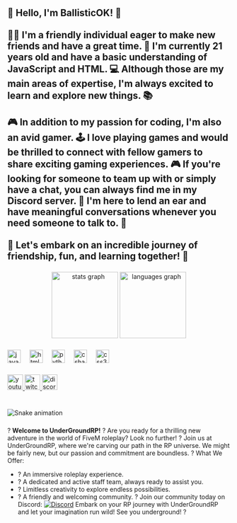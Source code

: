 <h2 align="left">👋 Hello, I'm BallisticOK! 🌟<br><br>🙋‍♂️ I'm a friendly individual eager to make new friends and have a great time. 🎉 I'm currently 21 years old and have a basic understanding of JavaScript and HTML. 💻 Although those are my main areas of expertise, I'm always excited to learn and explore new things. 📚<br><br>🎮 In addition to my passion for coding, I'm also an avid gamer. 🕹️ I love playing games and would be thrilled to connect with fellow gamers to share exciting gaming experiences. 🎮 If you're looking for someone to team up with or simply have a chat, you can always find me in my Discord server. 💬 I'm here to lend an ear and have meaningful conversations whenever you need someone to talk to. 🤝<br><br>🌟 Let's embark on an incredible journey of friendship, fun, and learning together! 🚀</h2>

###

<div align="center">
  <img src="https://github-readme-stats.vercel.app/api?username=BallisticOK&hide_title=false&hide_rank=false&show_icons=true&include_all_commits=true&count_private=true&disable_animations=false&theme=dracula&locale=en&hide_border=false" height="150" alt="stats graph"  />
  <img src="https://github-readme-stats.vercel.app/api/top-langs?username=BallisticOK&locale=en&hide_title=false&layout=compact&card_width=320&langs_count=5&theme=dracula&hide_border=false" height="150" alt="languages graph"  />
</div>

###

<div align="left">
  <img src="https://cdn.jsdelivr.net/gh/devicons/devicon/icons/javascript/javascript-original.svg" height="30" alt="javascript logo"  />
  <img width="12" />
  <img src="https://cdn.jsdelivr.net/gh/devicons/devicon/icons/html5/html5-original.svg" height="30" alt="html5 logo"  />
  <img width="12" />
  <img src="https://cdn.jsdelivr.net/gh/devicons/devicon/icons/python/python-original.svg" height="30" alt="python logo"  />
  <img width="12" />
  <img src="https://cdn.jsdelivr.net/gh/devicons/devicon/icons/csharp/csharp-original.svg" height="30" alt="csharp logo"  />
  <img width="12" />
  <img src="https://cdn.jsdelivr.net/gh/devicons/devicon/icons/css3/css3-original.svg" height="30" alt="css3 logo"  />
</div>

###

<div align="left">
  <a href="https://www.youtube.com/channel/UC7SVXOIe-lrT_JtAwVoRCCw" target="_blank">
    <img src="https://img.shields.io/static/v1?message=Youtube&logo=youtube&label=&color=FF0000&logoColor=white&labelColor=&style=for-the-badge" height="35" alt="youtube logo"  />
  </a>
  <a href="https://www.twitch.tv/ballisticok" target="_blank">
    <img src="https://img.shields.io/static/v1?message=Twitch&logo=twitch&label=&color=9146FF&logoColor=white&labelColor=&style=for-the-badge" height="35" alt="twitch logo"  />
  </a>
  <a href="https://discordapp.com/users/321590712665636865" target="_blank">
    <img src="https://img.shields.io/static/v1?message=Discord&logo=discord&label=&color=7289DA&logoColor=white&labelColor=&style=for-the-badge" height="35" alt="discord logo"  />
  </a>
</div>

###

<br clear="both">

<img src="https://raw.githubusercontent.com/AtomicGaming666/AtomicGaming666/output/snake.svg" alt="Snake animation" />

###





? **Welcome to UnderGroundRP!** ?
Are you ready for a thrilling new adventure in the world of FiveM roleplay? Look no further!
? Join us at UnderGroundRP, where we're carving our path in the RP universe. We might be fairly new, but our passion and commitment are boundless.
? What We Offer:
- ? An immersive roleplay experience.
- ? A dedicated and active staff team, always ready to assist you.
- ? Limitless creativity to explore endless possibilities.
- ? A friendly and welcoming community.
? Join our community today on Discord:
[![Discord](https://img.shields.io/badge/Join%20Us%20on%20Discord-7289DA?style=for-the-badge&logo=discord&logoColor=white)](https://discord.gg/QGJT9G2CD6)
Embark on your RP journey with UnderGroundRP and let your imagination run wild! See you underground! ?
